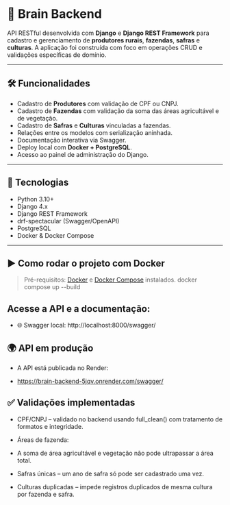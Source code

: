 # 🌾 Brain Backend

API RESTful desenvolvida com **Django** e **Django REST Framework** para cadastro e gerenciamento de **produtores rurais**, **fazendas**, **safras** e **culturas**. A aplicação foi construída com foco em operações CRUD e validações específicas de domínio.

---

## 🛠️ Funcionalidades

- Cadastro de **Produtores** com validação de CPF ou CNPJ.
- Cadastro de **Fazendas** com validação da soma das áreas agricultável e de vegetação.
- Cadastro de **Safras** e **Culturas** vinculadas a fazendas.
- Relações entre os modelos com serialização aninhada.
- Documentação interativa via Swagger.
- Deploy local com **Docker + PostgreSQL**.
- Acesso ao painel de administração do Django.

---

## 🧱 Tecnologias

- Python 3.10+
- Django 4.x
- Django REST Framework
- drf-spectacular (Swagger/OpenAPI)
- PostgreSQL
- Docker & Docker Compose

---

## ▶️ Como rodar o projeto com Docker

> Pré-requisitos: [Docker](https://www.docker.com/) e [Docker Compose](https://docs.docker.com/compose/) instalados.
> docker compose up --build

## Acesse a API e a documentação:

- 🌐 Swagger local: http://localhost:8000/swagger/

## 🌍 API em produção

- A API está publicada no Render:

- https://brain-backend-5jqv.onrender.com/swagger/

## ✅ Validações implementadas

- CPF/CNPJ – validado no backend usando full_clean() com tratamento de formatos e integridade.

- Áreas de fazenda:

- A soma de área agricultável e vegetação não pode ultrapassar a área total.

- Safras únicas – um ano de safra só pode ser cadastrado uma vez.

- Culturas duplicadas – impede registros duplicados de mesma cultura por fazenda e safra.
